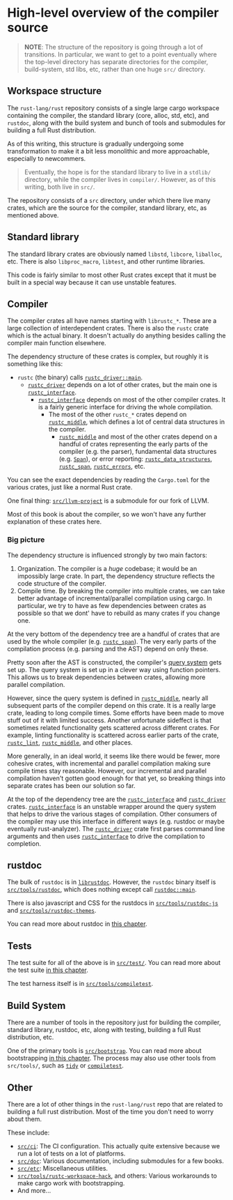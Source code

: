# High-level overview of the compiler source

> **NOTE**: The structure of the repository is going through a lot of
> transitions. In particular, we want to get to a point eventually where the
> top-level directory has separate directories for the compiler, build-system,
> std libs, etc, rather than one huge `src/` directory.

## Workspace structure

The `rust-lang/rust` repository consists of a single large cargo workspace
containing the compiler, the standard library (core, alloc, std, etc), and
`rustdoc`, along with the build system and bunch of tools and submodules for
building a full Rust distribution.

As of this writing, this structure is gradually undergoing some transformation
to make it a bit less monolithic and more approachable, especially to
newcommers.

> Eventually, the hope is for the standard library to live in a `stdlib/`
> directory, while the compiler lives in `compiler/`. However, as of this
> writing, both live in `src/`.

The repository consists of a `src` directory, under which there live many
crates, which are the source for the compiler, standard library, etc, as
mentioned above.

## Standard library

The standard library crates are obviously named `libstd`, `libcore`,
`liballoc`, etc. There is also `libproc_macro`, `libtest`, and other runtime
libraries.

This code is fairly similar to most other Rust crates except that it must be
built in a special way because it can use unstable features.

## Compiler

The compiler crates all have names starting with `librustc_*`. These are a large
collection of interdependent crates. There is also the `rustc` crate which is
the actual binary. It doesn't actually do anything besides calling the compiler
main function elsewhere.

The dependency structure of these crates is complex, but roughly it is
something like this:

- `rustc` (the binary) calls [`rustc_driver::main`][main].
    - [`rustc_driver`] depends on a lot of other crates, but the main one is
      [`rustc_interface`].
        - [`rustc_interface`] depends on most of the other compiler crates. It
          is a fairly generic interface for driving the whole compilation.
            - The most of the other `rustc_*` crates depend on [`rustc_middle`],
              which defines a lot of central data structures in the compiler.
                - [`rustc_middle`] and most of the other crates depend on a
                  handful of crates representing the early parts of the
                  compiler (e.g. the parser), fundamental data structures (e.g.
                  [`Span`]), or error reporting: [`rustc_data_structures`],
                  [`rustc_span`], [`rustc_errors`], etc.

[main]: https://doc.rust-lang.org/nightly/nightly-rustc/rustc_driver/fn.main.html
[`rustc_driver`]: https://doc.rust-lang.org/nightly/nightly-rustc/rustc_driver/index.html
[`rustc_interface`]: https://doc.rust-lang.org/nightly/nightly-rustc/rustc_interface/index.html
[`rustc_middle`]: https://doc.rust-lang.org/nightly/nightly-rustc/rustc_middle/index.html
[`rustc_data_structures`]: https://doc.rust-lang.org/nightly/nightly-rustc/rustc_data_structures/index.html
[`rustc_span`]: https://doc.rust-lang.org/nightly/nightly-rustc/rustc_span/index.html
[`Span`]: https://doc.rust-lang.org/nightly/nightly-rustc/rustc_span/struct.Span.html
[`rustc_errors`]: https://doc.rust-lang.org/nightly/nightly-rustc/rustc_errors/index.html

You can see the exact dependencies by reading the `Cargo.toml` for the various
crates, just like a normal Rust crate.

One final thing: [`src/llvm-project`] is a submodule for our fork of LLVM.

Most of this book is about the compiler, so we won't have any further
explanation of these crates here.

[`src/llvm-project`]: https://github.com/rust-lang/rust/tree/master/src

### Big picture

The dependency structure is influenced strongly by two main factors:

1. Organization. The compiler is a _huge_ codebase; it would be an impossibly
   large crate. In part, the dependency structure reflects the code structure
   of the compiler.
2. Compile time. By breaking the compiler into multiple crates, we can take
   better advantage of incremental/parallel compilation using cargo. In
   particular, we try to have as few dependencies between crates as possible so
   that we dont' have to rebuild as many crates if you change one.

At the very bottom of the dependency tree are a handful of crates that are used
by the whole compiler (e.g. [`rustc_span`]). The very early parts of the
compilation process (e.g. parsing and the AST) depend on only these.

Pretty soon after the AST is constructed, the compiler's [query system][query]
gets set up.  The query system is set up in a clever way using function
pointers. This allows us to break dependencies between crates, allowing more
parallel compilation.

However, since the query system is defined in [`rustc_middle`], nearly all
subsequent parts of the compiler depend on this crate. It is a really large
crate, leading to long compile times. Some efforts have been made to move stuff
out of it with limited success. Another unfortunate sideffect is that sometimes
related functionality gets scattered across different crates. For example,
linting functionality is scattered across earlier parts of the crate,
[`rustc_lint`], [`rustc_middle`], and other places.

[`rustc_lint`]: https://doc.rust-lang.org/nightly/nightly-rustc/rustc_lint/index.html

More generally, in an ideal world, it seems like there would be fewer, more
cohesive crates, with incremental and parallel compilation making sure compile
times stay reasonable. However, our incremental and parallel compilation haven't
gotten good enough for that yet, so breaking things into separate crates has
been our solution so far.

At the top of the dependency tree are the [`rustc_interface`] and
[`rustc_driver`] crates. [`rustc_interface`] is an unstable wrapper around the
query system that helps to drive the various stages of compilation. Other
consumers of the compiler may use this interface in different ways (e.g.
rustdoc or maybe eventually rust-analyzer). The [`rustc_driver`] crate first
parses command line arguments and then uses [`rustc_interface`] to drive the
compilation to completion.

[query]: ./query.md

[orgch]: ./overview.md

## rustdoc

The bulk of `rustdoc` is in [`librustdoc`]. However, the `rustdoc` binary
itself is [`src/tools/rustdoc`], which does nothing except call [`rustdoc::main`].

There is also javascript and CSS for the rustdocs in [`src/tools/rustdoc-js`]
and [`src/tools/rustdoc-themes`].

You can read more about rustdoc in [this chapter][rustdocch].

[`librustdoc`]: https://doc.rust-lang.org/nightly/nightly-rustc/rustdoc/index.html
[`rustdoc::main`]: https://doc.rust-lang.org/nightly/nightly-rustc/rustdoc/fn.main.html
[`src/tools/rustdoc`]:  https://github.com/rust-lang/rust/tree/master/src/tools/rustdoc
[`src/tools/rustdoc-js`]: https://github.com/rust-lang/rust/tree/master/src/tools/rustdoc-js
[`src/tools/rustdoc-themes`]: https://github.com/rust-lang/rust/tree/master/src/tools/rustdoc-themes

[rustdocch]: ./rustdoc.md

## Tests

The test suite for all of the above is in [`src/test/`]. You can read more
about the test suite [in this chapter][testsch].

The test harness itself is in [`src/tools/compiletest`].

[testsch]: ./tests/intro.md

[`src/test/`]: https://github.com/rust-lang/rust/tree/master/src/test
[`src/tools/compiletest`]: https://github.com/rust-lang/rust/tree/master/src/tools/compiletest

## Build System

There are a number of tools in the repository just for building the compiler,
standard library, rustdoc, etc, along with testing, building a full Rust
distribution, etc.

One of the primary tools is [`src/bootstrap`]. You can read more about
bootstrapping [in this chapter][bootstch]. The process may also use other tools
from `src/tools/`, such as [`tidy`] or [`compiletest`].

[`src/bootstrap`]: https://github.com/rust-lang/rust/tree/master/src/bootstrap
[`tidy`]: https://github.com/rust-lang/rust/tree/master/src/tools/tidy
[`compiletest`]: https://github.com/rust-lang/rust/tree/master/src/tools/compiletest

[bootstch]: ./building/bootstrapping.md

## Other

There are a lot of other things in the `rust-lang/rust` repo that are related
to building a full rust distribution. Most of the time you don't need to worry
about them.

These include:
- [`src/ci`]: The CI configuration. This actually quite extensive because we
  run a lot of tests on a lot of platforms.
- [`src/doc`]: Various documentation, including submodules for a few books.
- [`src/etc`]: Miscellaneous utilities.
- [`src/tools/rustc-workspace-hack`], and others: Various workarounds to make
  cargo work with bootstrapping.
- And more...

[`src/ci`]: https://github.com/rust-lang/rust/tree/master/src/ci
[`src/doc`]: https://github.com/rust-lang/rust/tree/master/src/doc
[`src/etc`]: https://github.com/rust-lang/rust/tree/master/src/etc
[`src/tools/rustc-workspace-hack`]: https://github.com/rust-lang/rust/tree/master/src/tools/rustc-workspace-hack
